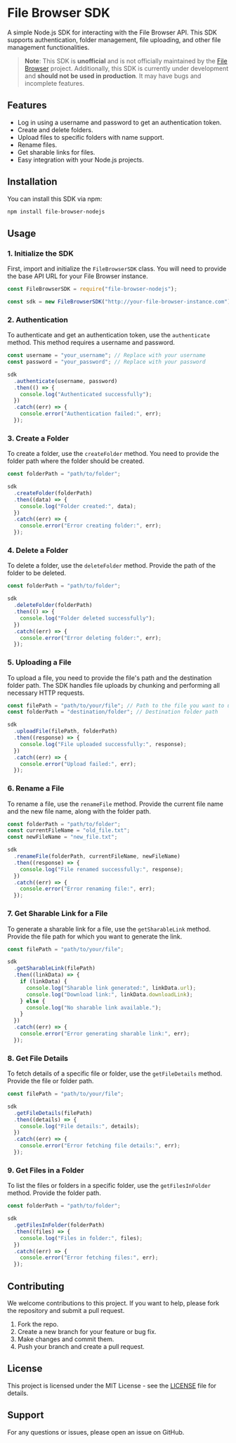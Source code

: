 # File Browser SDK

A simple Node.js SDK for interacting with the File Browser API. This SDK supports authentication, folder management, file uploading, and other file management functionalities.

> **Note**: This SDK is **unofficial** and is not officially maintained by the [File Browser](https://github.com/filebrowser/filebrowser) project. Additionally, this SDK is currently under development and **should not be used in production**. It may have bugs and incomplete features.

## Features

- Log in using a username and password to get an authentication token.
- Create and delete folders.
- Upload files to specific folders with name support.
- Rename files.
- Get sharable links for files.
- Easy integration with your Node.js projects.

## Installation

You can install this SDK via npm:

```bash
npm install file-browser-nodejs
```

## Usage

### 1. Initialize the SDK

First, import and initialize the `FileBrowserSDK` class. You will need to provide the base API URL for your File Browser instance.

```javascript
const FileBrowserSDK = require("file-browser-nodejs");

const sdk = new FileBrowserSDK("http://your-file-browser-instance.com"); // Replace with your File Browser URL
```

### 2. Authentication

To authenticate and get an authentication token, use the `authenticate` method. This method requires a username and password.

```javascript
const username = "your_username"; // Replace with your username
const password = "your_password"; // Replace with your password

sdk
  .authenticate(username, password)
  .then(() => {
    console.log("Authenticated successfully");
  })
  .catch((err) => {
    console.error("Authentication failed:", err);
  });
```

### 3. Create a Folder

To create a folder, use the `createFolder` method. You need to provide the folder path where the folder should be created.

```javascript
const folderPath = "path/to/folder";

sdk
  .createFolder(folderPath)
  .then((data) => {
    console.log("Folder created:", data);
  })
  .catch((err) => {
    console.error("Error creating folder:", err);
  });
```

### 4. Delete a Folder

To delete a folder, use the `deleteFolder` method. Provide the path of the folder to be deleted.

```javascript
const folderPath = "path/to/folder";

sdk
  .deleteFolder(folderPath)
  .then(() => {
    console.log("Folder deleted successfully");
  })
  .catch((err) => {
    console.error("Error deleting folder:", err);
  });
```

### 5. Uploading a File

To upload a file, you need to provide the file's path and the destination folder path. The SDK handles file uploads by chunking and performing all necessary HTTP requests.

```javascript
const filePath = "path/to/your/file"; // Path to the file you want to upload
const folderPath = "destination/folder"; // Destination folder path

sdk
  .uploadFile(filePath, folderPath)
  .then((response) => {
    console.log("File uploaded successfully:", response);
  })
  .catch((err) => {
    console.error("Upload failed:", err);
  });
```

### 6. Rename a File

To rename a file, use the `renameFile` method. Provide the current file name and the new file name, along with the folder path.

```javascript
const folderPath = "path/to/folder";
const currentFileName = "old_file.txt";
const newFileName = "new_file.txt";

sdk
  .renameFile(folderPath, currentFileName, newFileName)
  .then((response) => {
    console.log("File renamed successfully:", response);
  })
  .catch((err) => {
    console.error("Error renaming file:", err);
  });
```

### 7. Get Sharable Link for a File

To generate a sharable link for a file, use the `getSharableLink` method. Provide the file path for which you want to generate the link.

```javascript
const filePath = "path/to/your/file";

sdk
  .getSharableLink(filePath)
  .then((linkData) => {
    if (linkData) {
      console.log("Sharable link generated:", linkData.url);
      console.log("Download link:", linkData.downloadLink);
    } else {
      console.log("No sharable link available.");
    }
  })
  .catch((err) => {
    console.error("Error generating sharable link:", err);
  });
```

### 8. Get File Details

To fetch details of a specific file or folder, use the `getFileDetails` method. Provide the file or folder path.

```javascript
const filePath = "path/to/your/file";

sdk
  .getFileDetails(filePath)
  .then((details) => {
    console.log("File details:", details);
  })
  .catch((err) => {
    console.error("Error fetching file details:", err);
  });
```

### 9. Get Files in a Folder

To list the files or folders in a specific folder, use the `getFilesInFolder` method. Provide the folder path.

```javascript
const folderPath = "path/to/folder";

sdk
  .getFilesInFolder(folderPath)
  .then((files) => {
    console.log("Files in folder:", files);
  })
  .catch((err) => {
    console.error("Error fetching files:", err);
  });
```

## Contributing

We welcome contributions to this project. If you want to help, please fork the repository and submit a pull request.

1. Fork the repo.
2. Create a new branch for your feature or bug fix.
3. Make changes and commit them.
4. Push your branch and create a pull request.

## License

This project is licensed under the MIT License - see the [LICENSE](LICENSE) file for details.

## Support

For any questions or issues, please open an issue on GitHub.
